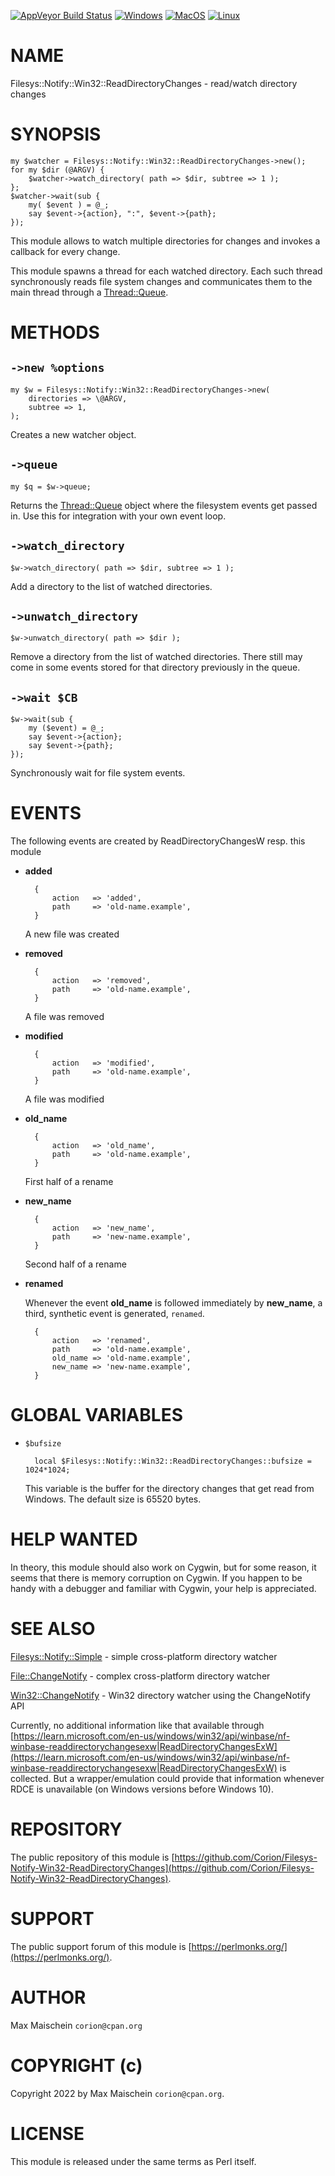 
[![AppVeyor Build Status](https://ci.appveyor.com/api/projects/status/github/Corion/Filesys-Notify-Win32-ReadDirectoryChanges?branch=master&svg=true)](https://ci.appveyor.com/project/Corion/Filesys-Notify-Win32-ReadDirectoryChanges)
[![Windows](https://github.com/Corion/Filesys-Notify-Win32-ReadDirectoryChanges/workflows/windows/badge.svg)](https://github.com/Corion/Filesys-Notify-Win32-ReadDirectoryChanges/actions?query=workflow%3Awindows)
[![MacOS](https://github.com/Corion/Filesys-Notify-Win32-ReadDirectoryChanges/workflows/macos/badge.svg)](https://github.com/Corion/Filesys-Notify-Win32-ReadDirectoryChanges/actions?query=workflow%3Amacos)
[![Linux](https://github.com/Corion/Filesys-Notify-Win32-ReadDirectoryChanges/workflows/linux/badge.svg)](https://github.com/Corion/Filesys-Notify-Win32-ReadDirectoryChanges/actions?query=workflow%3Alinux)

# NAME

Filesys::Notify::Win32::ReadDirectoryChanges - read/watch directory changes

# SYNOPSIS

    my $watcher = Filesys::Notify::Win32::ReadDirectoryChanges->new();
    for my $dir (@ARGV) {
        $watcher->watch_directory( path => $dir, subtree => 1 );
    };
    $watcher->wait(sub {
        my( $event ) = @_;
        say $event->{action}, ":", $event->{path};
    });

This module allows to watch multiple directories for changes and invokes a
callback for every change.

This module spawns a thread for each watched directory. Each such thread
synchronously reads file system changes and communicates them to the main
thread through a [Thread::Queue](https://metacpan.org/pod/Thread%3A%3AQueue).

# METHODS

## `->new %options`

    my $w = Filesys::Notify::Win32::ReadDirectoryChanges->new(
        directories => \@ARGV,
        subtree => 1,
    );

Creates a new watcher object.

## `->queue`

    my $q = $w->queue;

Returns the [Thread::Queue](https://metacpan.org/pod/Thread%3A%3AQueue) object where the filesystem events get
passed in. Use this for integration with your own event loop.

## `->watch_directory`

    $w->watch_directory( path => $dir, subtree => 1 );

Add a directory to the list of watched directories.

## `->unwatch_directory`

    $w->unwatch_directory( path => $dir );

Remove a directory from the list of watched directories. There still may
come in some events stored for that directory previously in the queue.

## `->wait $CB`

    $w->wait(sub {
        my ($event) = @_;
        say $event->{action};
        say $event->{path};
    });

Synchronously wait for file system events.

# EVENTS

The following events are created by ReadDirectoryChangesW resp. this module

- **added**

        {
            action   => 'added',
            path     => 'old-name.example',
        }

    A new file was created

- **removed**

        {
            action   => 'removed',
            path     => 'old-name.example',
        }

    A file was removed

- **modified**

        {
            action   => 'modified',
            path     => 'old-name.example',
        }

    A file was modified

- **old\_name**

        {
            action   => 'old_name',
            path     => 'old-name.example',
        }

    First half of a rename

- **new\_name**

        {
            action   => 'new_name',
            path     => 'new-name.example',
        }

    Second half of a rename

- **renamed**

    Whenever the event **old\_name** is followed immediately by **new\_name**,
    a third, synthetic event is generated, `renamed`.

        {
            action   => 'renamed',
            path     => 'old-name.example',
            old_name => 'old-name.example',
            new_name => 'new-name.example',
        }

# GLOBAL VARIABLES

- `$bufsize`

        local $Filesys::Notify::Win32::ReadDirectoryChanges::bufsize = 1024*1024;

    This variable is the buffer for the directory changes that get read from
    Windows. The default size is 65520 bytes.

# HELP WANTED

In theory, this module should also work on Cygwin, but for some reason, it
seems that there is memory corruption on Cygwin. If you happen to be handy
with a debugger and familiar with Cygwin, your help is appreciated.

# SEE ALSO

[Filesys::Notify::Simple](https://metacpan.org/pod/Filesys%3A%3ANotify%3A%3ASimple) - simple cross-platform directory watcher

[File::ChangeNotify](https://metacpan.org/pod/File%3A%3AChangeNotify) - complex cross-platform directory watcher

[Win32::ChangeNotify](https://metacpan.org/pod/Win32%3A%3AChangeNotify) - Win32 directory watcher using the ChangeNotify API

Currently, no additional information like that available through
[https://learn.microsoft.com/en-us/windows/win32/api/winbase/nf-winbase-readdirectorychangesexw|ReadDirectoryChangesExW](https://learn.microsoft.com/en-us/windows/win32/api/winbase/nf-winbase-readdirectorychangesexw|ReadDirectoryChangesExW)
is collected. But a wrapper/emulation could provide that information whenever
RDCE is unavailable (on Windows versions before Windows 10).

# REPOSITORY

The public repository of this module is
[https://github.com/Corion/Filesys-Notify-Win32-ReadDirectoryChanges](https://github.com/Corion/Filesys-Notify-Win32-ReadDirectoryChanges).

# SUPPORT

The public support forum of this module is
[https://perlmonks.org/](https://perlmonks.org/).

# AUTHOR

Max Maischein `corion@cpan.org`

# COPYRIGHT (c)

Copyright 2022 by Max Maischein `corion@cpan.org`.

# LICENSE

This module is released under the same terms as Perl itself.
